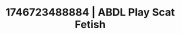 ---
categories:
- Midnight fantasy
- Intimate rebellion
- AI-generated
- Mindful kink
- Ethical porn
- ASMR
- Cosplay
- 3D erotic games
image: /assets/images/1746723488884.jpg
layout: post
seo:
  description: Featured content with artistic Scat Fetish, ABDL Play. HD images available.
  keywords: Scat Fetish, ABDL Play
  og_image: /assets/images/1746723488884.jpg
  schema_type: VisualArtwork
tags:
- '#1746723488884'
- ABDL Play
- Scat Fetish
title: 1746723488884 | ABDL Play Scat Fetish
---